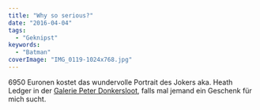 ```yaml
---
title: "Why so serious?"
date: "2016-04-04"
tags:
  - "Geknipst"
keywords:
  - "Batman"
coverImage: "IMG_0119-1024x768.jpg"
---
```


6950 Euronen kostet das wundervolle Portrait des Jokers aka. Heath Ledger in der [Galerie Peter Donkersloot](http://www.peterdonkerslootgalerie.nl/), falls mal jemand ein Geschenk für mich sucht.
